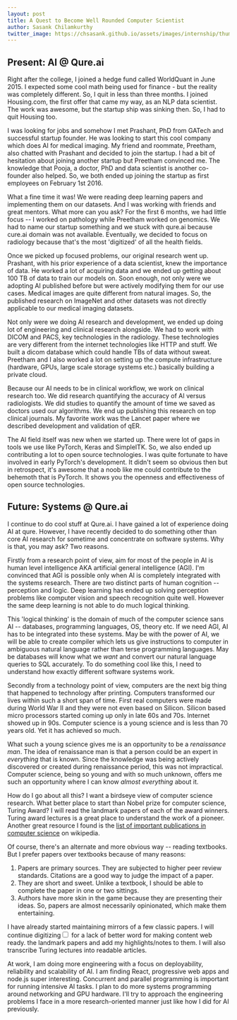 ```yaml
---
layout: post
title: A Quest to Become Well Rounded Computer Scientist
author: Sasank Chilamkurthy
twitter_image: https://chsasank.github.io/assets/images/internship/thumbnail.png
---
```


## Present: AI @ Qure.ai

Right after the college, I joined a hedge fund called WorldQuant in June 2015. I expected some cool math being used for finance - but the reality was completely different. So, I quit in less than three months. I joined Housing.com, the first offer that came my way, as an NLP data scientist. The work was awesome, but the startup ship was sinking then. So, I had to quit Housing too.

I was looking for jobs and somehow I met Prashant, PhD from GATech and successful startup founder. He was looking to start this cool company which does AI for medical imaging. My friend and roommate, Preetham, also chatted with Prashant and decided to join the startup. I had a bit of hesitation about joining another startup but Preetham convinced me. The knowledge that Pooja, a doctor, PhD and data scientist is another co-founder also helped. So, we both ended up joining the startup as first employees on February 1st 2016.

What a fine time it was! We were reading deep learning papers and implementing them on our datasets. And I was working with friends and great mentors. What more can you ask? For the first 6 months, we had little focus -- I worked on pathology while Preetham worked on genomics. We had to name our startup something and we stuck with qure.ai because cure.ai domain was not available. Eventually, we decided to focus on radiology because that's the most 'digitized' of all the health fields.

Once we picked up focused problems, our original research went up. Prashant, with his prior experience of a data scientist, knew the importance of data. He worked a lot of acquiring data and we ended up getting about 100 TB of data to train our models on. Soon enough, not only were we adopting AI published before but were actively modifying them for our use cases. Medical images are quite different from natural images. So, the published research on ImageNet and other datasets was not directly applicable to our medical imaging datasets.

Not only were we doing AI research and development, we ended up doing lot of engineering and clinical research alongside. We had to work with DICOM and PACS, key technologies in the radiology. These technologies are very different from the internet technologies like HTTP and stuff. We built a dicom database which could handle TBs of data without sweat. Preetham and I also worked a lot on setting up the compute infrastructure (hardware, GPUs, large scale storage systems etc.) basically building a private cloud. 

Because our AI needs to be in clinical workflow, we work on clinical research too. We did research quantifying the accuracy of AI versus radiologists. We did studies to quantify the amount of time we saved as doctors used our algorithms. We end up publishing this research on top clinical journals. My favorite work was the Lancet paper where we described development and validation of qER.

The AI field itself was new when we started up. There were lot of gaps in tools we use like PyTorch, Keras and SimpleITK. So, we also ended up contributing a lot to open source technologies. I was quite fortunate to have involved in early PyTorch's development. It didn't seem so obvious then but in retrospect, it's awesome that a noob like me could contribute to the behemoth that is PyTorch. It shows you the openness and effectiveness of open source technologies.

## Future: Systems @ Qure.ai

I continue to do cool stuff at Qure.ai. I have gained a lot of experience doing AI at qure. However, I have recently decided to do something other than core AI research for sometime and concentrate on software systems. Why is that, you may ask? Two reasons.

Firstly from a research point of view, aim for most of the people in AI is human level intelligence AKA artificial general intelligence (AGI). I'm convinced that AGI is possible only when AI is completely integrated with the systems research. There are two distinct parts of human cognition -- perception and logic. Deep learning has ended up solving perception problems like computer vision and speech recognition quite well. However the same deep learning is not able to do much logical thinking.

This 'logical thinking' is the domain of much of the computer science sans AI -- databases, programming languages, OS, theory etc. If we need AGI, AI has to be integrated into these systems. May be with the power of AI, we will be able to create compiler which lets us give instructions to computer in ambiguous natural language rather than terse programming languages. May be databases will know what we *want* and convert our natural language queries to SQL accurately. To do something cool like this, I need to understand how exactly different software systems work.

Secondly from a technology point of view, computers are the next big thing that happened to technology after printing. Computers  transformed our lives within such a short span of time. First real computers were made during World War II and they were not even based on Silicon. Silicon based micro processors started coming up only in late 60s and 70s. Internet showed up in 90s. Computer science is a young science and is less than 70 years old. Yet it has achieved so much.

What such a young science gives me is an opportunity to be a *renaissance man*. The idea of renaissance man is that a person could be an expert in *everything* that is known. Since the knowledge was being actively discovered or created during renaissance period, this was not impractical. Computer science, being so young and with so much unknown, offers me such an opportunity where I can know *almost everything* about it.

How do I go about all this? I want a birdseye view of computer science research. What better place to start than Nobel prize for computer science, Turing Award? I will read the landmark papers of each of the award winners. Turing award lectures is a great place to understand the work of a pioneer. Another great resource I found is the [list of important publications in computer science](https://en.wikipedia.org/wiki/List_of_important_publications_in_computer_science) on wikipedia.

Of course, there's an alternate and more obvious way -- reading textbooks. But I prefer papers over textbooks because of many reasons:
1. Papers are primary sources. They are subjected to higher peer review standards. Citations are a good way to judge the impact of a paper.
2. They are short and sweet. Unlike a textbook, I should be able to complete the paper in one or two sittings.
3. Authors have more skin in the game because they are presenting their ideas. So, papers are almost necessarily opinionated, which make them entertaining.

I have already started maintaining mirrors of a few classic papers. I will continue digitizing<label for="sn-1" class="margin-toggle sidenote-number"></label><input type="checkbox" id="sn-1" class="margin-toggle"/>
<span class="sidenote">
for a lack of better word for making content web ready.
</span> the landmark papers and add my highlights/notes to them. I will also transcribe Turing lectures into readable articles.

At work, I am doing more engineering with a focus on deployability, reliability and scalability of AI. I am finding React, progressive web apps and node.js super interesting. Concurrent and parallel programming is important for running intensive AI tasks. I plan to do more systems programming around networking and GPU hardware. I'll try to approach the engineering problems I face in a more research-oriented manner just like how I did for AI previously.
